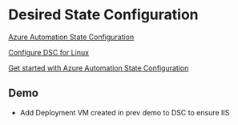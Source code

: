 # Desired State Configuration

[Azure Automation State Configuration](https://docs.microsoft.com/en-us/azure/automation/automation-dsc-overview)

[Configure DSC for Linux](https://docs.microsoft.com/en-us/powershell/scripting/dsc/getting-started/lnxgettingstarted?view=powershell-7)

[Get started with Azure Automation State Configuration](https://docs.microsoft.com/en-us/azure/automation/automation-dsc-getting-started)

## Demo

- Add Deployment VM created in prev demo to DSC to ensure IIS